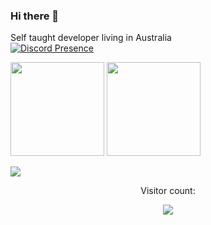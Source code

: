### Hi there 👋

Self taught developer living in Australia<br>
[![Discord Presence](https://lanyard.cnrad.dev/api/649892152398315540)](https://discord.com/users/649892152398315540) 
<p align="left">
  <img height="150px" src="https://github-readme-stats.vercel.app/api?username=hobospider132&layout=compact&show_icons=true&theme=tokyonight">
  <img height="150px" src="https://github-readme-stats.vercel.app/api/top-langs/?username=hobospider132&layout=compact&show_icons=true&theme=tokyonight">
</p>
<img src="http://github-profile-summary-cards.vercel.app/api/cards/profile-details?username=hobospider132&theme=tokyonight">

<p align="center">Visitor count: </p>
<p align="center"><img src="https://profile-counter.glitch.me/Hobospider132/count.svg"></p>


